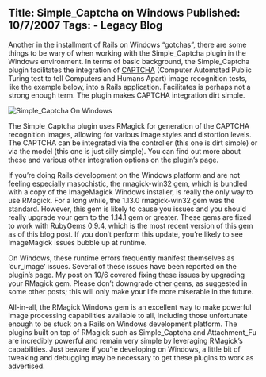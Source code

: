 Title: Simple_Captcha on Windows
Published: 10/7/2007
Tags:
    - Legacy Blog
---
Another in the installment of Rails on Windows “gotchas”, there are some things to be wary of when working with the Simple_Captcha plugin in the Windows environment. In terms of basic background, the Simple_Captcha plugin facilitates the integration of [CAPTCHA](https://en.wikipedia.org/wiki/CAPTCHA) (Computer Automated Public Turing test to tell Computers and Humans Apart) image recognition tests, like the example below, into a Rails application. Facilitates is perhaps not a strong enough term. The plugin makes CAPTCHA integration dirt simple.

![Simple_Captcha On Windows](http://s3.beckshome.com/20071007-Simple-Captcha.PNG)

The Simple_Captcha plugin uses RMagick for generation of the CAPTCHA recognition images, allowing for various image styles and distortion levels. The CAPTCHA can be integrated via the controller (this one is dirt simple) or via the model (this one is just silly simple). You can find out more about these and various other integration options on the plugin’s page.

If you’re doing Rails development on the Windows platform and are not feeling especially masochistic, the rmagick-win32 gem, which is bundled with a copy of the ImageMagick Windows installer, is really the only way to use RMagick. For a long while, the 1.13.0 rmagick-win32 gem was the standard. However, this gem is likely to cause you issues and you should really upgrade your gem to the 1.14.1 gem or greater. These gems are fixed to work with RubyGems 0.9.4, which is the most recent version of this gem as of this blog post. If you don’t perform this update, you’re likely to see ImageMagick issues bubble up at runtime.

On Windows, these runtime errors frequently manifest themselves as ‘cur_image’ issues. Several of these issues have been reported on the plugin’s page. My post on 10/6 covered fixing these issues by upgrading your RMagick gem. Please don’t downgrade other gems, as suggested in some other posts; this will only make your life more miserable in the future.

All-in-all, the RMagick Windows gem is an excellent way to make powerful image processing capabilities available to all, including those unfortunate enough to be stuck on a Rails on Windows development platform. The plugins built on top of RMagick such as Simple_Captcha and Attachment_Fu are incredibly powerful and remain very simple by leveraging RMagick’s capabilities. Just beware if you’re developing on Windows, a little bit of tweaking and debugging may be necessary to get these plugins to work as advertised.

